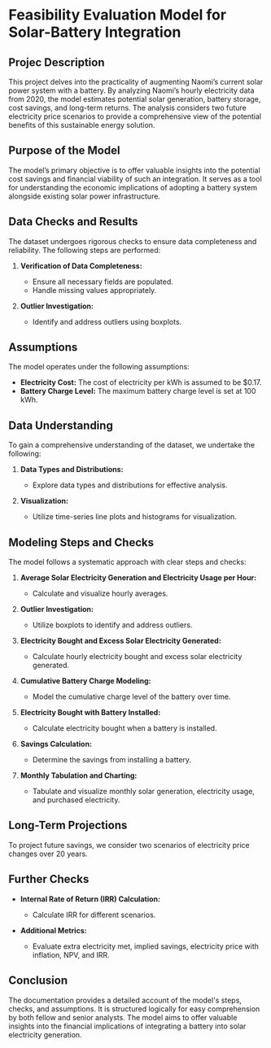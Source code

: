 # Feasibility Evaluation Model for Solar-Battery Integration

## Projec Description
This project delves into the practicality of augmenting Naomi’s current solar power system with a battery. By analyzing Naomi’s hourly electricity data from 2020, the model estimates potential solar generation, battery storage, cost savings, and long-term returns. The analysis considers two future electricity price scenarios to provide a comprehensive view of the potential benefits of this sustainable energy solution.

## Purpose of the Model
The model’s primary objective is to offer valuable insights into the potential cost savings and financial viability of such an integration. It serves as a tool for understanding the economic implications of adopting a battery system alongside existing solar power infrastructure.

## Data Checks and Results
The dataset undergoes rigorous checks to ensure data completeness and reliability. The following steps are performed:

1. **Verification of Data Completeness:**
   - Ensure all necessary fields are populated.
   - Handle missing values appropriately.

2. **Outlier Investigation:**
   - Identify and address outliers using boxplots.

## Assumptions
The model operates under the following assumptions:

- **Electricity Cost:** The cost of electricity per kWh is assumed to be $0.17.
- **Battery Charge Level:** The maximum battery charge level is set at 100 kWh.

## Data Understanding
To gain a comprehensive understanding of the dataset, we undertake the following:

1. **Data Types and Distributions:**
   - Explore data types and distributions for effective analysis.

2. **Visualization:**
   - Utilize time-series line plots and histograms for visualization.

## Modeling Steps and Checks
The model follows a systematic approach with clear steps and checks:

1. **Average Solar Electricity Generation and Electricity Usage per Hour:**
   - Calculate and visualize hourly averages.

2. **Outlier Investigation:**
   - Utilize boxplots to identify and address outliers.

3. **Electricity Bought and Excess Solar Electricity Generated:**
   - Calculate hourly electricity bought and excess solar electricity generated.

4. **Cumulative Battery Charge Modeling:**
   - Model the cumulative charge level of the battery over time.

5. **Electricity Bought with Battery Installed:**
   - Calculate electricity bought when a battery is installed.

6. **Savings Calculation:**
   - Determine the savings from installing a battery.

7. **Monthly Tabulation and Charting:**
   - Tabulate and visualize monthly solar generation, electricity usage, and purchased electricity.

## Long-Term Projections
To project future savings, we consider two scenarios of electricity price changes over 20 years.

## Further Checks
- **Internal Rate of Return (IRR) Calculation:**
  - Calculate IRR for different scenarios.

- **Additional Metrics:**
  - Evaluate extra electricity met, implied savings, electricity price with inflation, NPV, and IRR.

## Conclusion
The documentation provides a detailed account of the model's steps, checks, and assumptions. It is structured logically for easy comprehension by both fellow and senior analysts. The model aims to offer valuable insights into the financial implications of integrating a battery into solar electricity generation.
